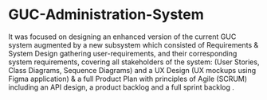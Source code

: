 # GUC-Administration-System
It was focused on designing an enhanced version of the current GUC system augmented by a new subsystem which consisted of Requirements &amp; System Design gathering user-requirements, and their corresponding system requirements, covering all stakeholders of the system: (User Stories, Class Diagrams, Sequence Diagrams) and a UX Design (UX mockups using Figma application) &amp; a full Product Plan with principles of Agile (SCRUM) including an API design, a product backlog and a full sprint backlog .
